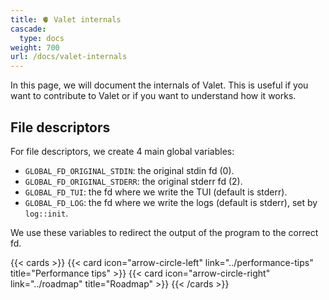 ```yaml
---
title: 🫀 Valet internals
cascade:
  type: docs
weight: 700
url: /docs/valet-internals
---
```


In this page, we will document the internals of Valet. This is useful if you want to contribute to Valet or if you want to understand how it works.

## File descriptors

For file descriptors, we create 4 main global variables:

- `GLOBAL_FD_ORIGINAL_STDIN`: the original stdin fd (0).
- `GLOBAL_FD_ORIGINAL_STDERR`: the original stderr fd (2).
- `GLOBAL_FD_TUI`: the fd where we write the TUI (default is stderr).
- `GLOBAL_FD_LOG`: the fd where we write the logs (default is stderr), set by `log::init`.

We use these variables to redirect the output of the program to the correct fd.

{{< cards >}}
  {{< card icon="arrow-circle-left" link="../performance-tips" title="Performance tips" >}}
  {{< card icon="arrow-circle-right" link="../roadmap" title="Roadmap" >}}
{{< /cards >}}